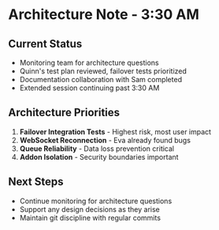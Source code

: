 # Architecture Note - 3:30 AM

## Current Status
- Monitoring team for architecture questions
- Quinn's test plan reviewed, failover tests prioritized
- Documentation collaboration with Sam completed
- Extended session continuing past 3:30 AM

## Architecture Priorities
1. **Failover Integration Tests** - Highest risk, most user impact
2. **WebSocket Reconnection** - Eva already found bugs
3. **Queue Reliability** - Data loss prevention critical
4. **Addon Isolation** - Security boundaries important

## Next Steps
- Continue monitoring for architecture questions
- Support any design decisions as they arise
- Maintain git discipline with regular commits